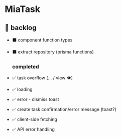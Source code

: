 # MiaTask

## 📃 backlog

- ⬛ component function types
- ⬛ extract repository (prisma functions)

  ### completed

- ✅ task overflow (... / view 👁️)
- ✅ loading
- ✅ error - dismiss toast
- ✅ create task confirmation/error message (toast?)
- ✅ client-side fetching
- ✅ API error handling
